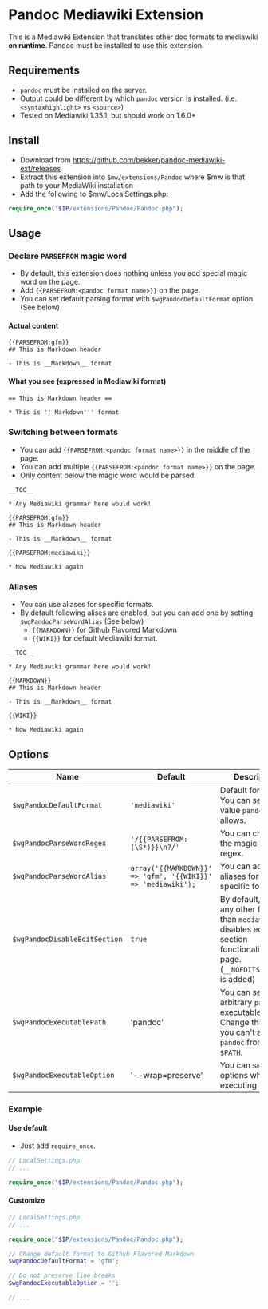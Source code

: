 # Pandoc Mediawiki Extension

This is a Mediawiki Extension that translates other doc formats to mediawiki __on runtime__.
Pandoc must be installed to use this extension.

## Requirements
- `pandoc` must be installed on the server.
- Output could be different by which `pandoc` version is installed. (i.e. `<syntaxhighlight>` vs `<source>`)
- Tested on Mediawiki 1.35.1, but should work on 1.6.0+

## Install
- Download from https://github.com/bekker/pandoc-mediawiki-ext/releases
- Extract this extension into `$mw/extensions/Pandoc` where $mw is that path to your MediaWiki installation 
- Add the following to $mw/LocalSettings.php:

```php
require_once("$IP/extensions/Pandoc/Pandoc.php");
```

## Usage

### Declare `PARSEFROM` magic word

- By default, this extension does nothing unless you add special magic word on the page.
- Add `{{PARSEFROM:<pandoc format name>}}` on the page.
- You can set default parsing format with `$wgPandocDefaultFormat` option. (See below)

#### Actual content
```
{{PARSEFROM:gfm}}
## This is Markdown header

- This is __Markdown__ format

```

#### What you see (expressed in Mediawiki format)
```
== This is Markdown header ==

* This is '''Markdown''' format

```

### Switching between formats

- You can add `{{PARSEFROM:<pandoc format name>}}` in the middle of the page.
- You can add multiple `{{PARSEFROM:<pandoc format name>}}` on the page.
- Only content below the magic word would be parsed.

```
__TOC__

* Any Mediawiki grammar here would work!

{{PARSEFROM:gfm}}
## This is Markdown header

- This is __Markdown__ format

{{PARSEFROM:mediawiki}}

* Now Mediawiki again

```

### Aliases

- You can use aliases for specific formats.
- By default following alises are enabled, but you can add one by setting `$wgPandocParseWordAlias` (See below)
  - `{{MARKDOWN}}` for Github Flavored Markdown
  - `{{WIKI}}` for default Mediawiki format.

```
__TOC__

* Any Mediawiki grammar here would work!

{{MARKDOWN}}
## This is Markdown header

- This is __Markdown__ format

{{WIKI}}

* Now Mediawiki again

```

## Options

Name | Default | Description
---- | ------- | -----------
`$wgPandocDefaultFormat` | `'mediawiki'` | Default format. You can set any value `pandoc` allows.
`$wgPandocParseWordRegex` | `'/{{PARSEFROM:(\S*)}}\n?/'` | You can change the magic word regex.
`$wgPandocParseWordAlias` | `array('{{MARKDOWN}}' => 'gfm', '{{WIKI}}' => 'mediawiki');` | You can add aliases for any specific format.
`$wgPandocDisableEditSection` | `true` | By default, using any other format than `mediawiki` disables edit section functionality on the page. (`__NOEDITSECTION__` is added)
`$wgPandocExecutablePath` | 'pandoc' | You can set arbitrary `pandoc` executable path. Change this when you can't access `pandoc` from the `$PATH`.
`$wgPandocExecutableOption` | '--wrap=preserve' | You can set any options when executing `pandoc`.

### Example
#### Use default
- Just add `require_once`.

```php
// LocalSettings.php
// ...

require_once("$IP/extensions/Pandoc/Pandoc.php");
```

#### Customize
```php
// LocalSettings.php
// ...

require_once("$IP/extensions/Pandoc/Pandoc.php");

// Change default format to Github Flavored Markdown
$wgPandocDefaultFormat = 'gfm';

// Do not preserve line breaks
$wgPandocExecutableOption = '';

// ...
```
